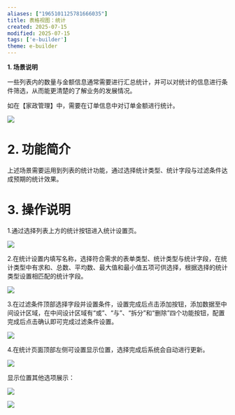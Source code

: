 ```yaml
---
aliases: ["1965101125781666035"]
title: 表格视图：统计
created: 2025-07-15
modified: 2025-07-15
tags: ['e-builder']
theme: e-builder
---
```


**1. 场景说明**

一些列表内的数量与金额信息通常需要进行汇总统计，并可以对统计的信息进行条件筛选，从而能更清楚的了解业务的发展情况。

如在【家政管理】中，需要在订单信息中对订单金额进行统计。

![](15942f1fed0d61d8a39e45f6ec45f81d.jpg)

# **2. 功能简介**

上述场景需要运用到列表的统计功能，通过选择统计类型、统计字段与过滤条件达成预期的统计效果。

# **3. 操作说明**

1.通过选择列表上方的统计按钮进入统计设置页。

![](0fb1e9d9cf9f359f4561a5f893a61dc4.jpg)

2.在统计设置内填写名称，选择符合需求的表单类型、统计类型与统计字段，在统计类型中有求和、总数、平均数、最大值和最小值五项可供选择，根据选择的统计类型设置相匹配的统计字段。

![](8ec24464bc86626a776bf3a707deccc4.jpg)

3.在过滤条件顶部选择字段并设置条件，设置完成后点击添加按钮，添加数据至中间设计区域，在中间设计区域有“或”、“与”、“拆分”和“删除”四个功能按钮，配置完成后点击确认即可完成过滤条件设置。

![](9392a0746d484fab5086358e318f631f.jpg)

4.在统计页面顶部左侧可设置显示位置，选择完成后系统会自动进行更新。

![](bd74ed8280dc1dee2641a59258432d0a.jpg)

显示位置其他选项展示：

![](ccf96963d4800b60872430dc63ad19c5.jpg)

![](aef3b51a95810a9f3dc40c8c44c812b4.jpg)